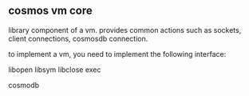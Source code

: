 
cosmos vm core
--------------

library component of a vm.  provides common actions such as sockets, client connections, cosmosdb connection.

to implement a vm, you need to implement the following interface:

   libopen
   libsym
   libclose
   exec


cosmodb